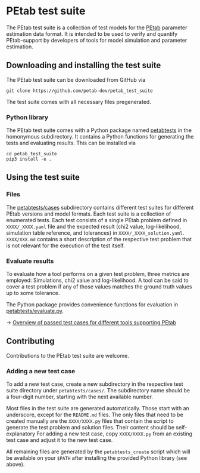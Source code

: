 # PEtab test suite

The PEtab test suite is a collection of test models for the
[PEtab](https://github.com/petab-dev/petab) parameter estimation data format.
It is intended to be used to verify and quantify PEtab-support by developers
of tools for model simulation and parameter estimation.

## Downloading and installing the test suite

The PEtab test suite can be downloaded from GitHub via

    git clone https://github.com/petab-dev/petab_test_suite

The test suite comes with all necessary files pregenerated.


### Python library

The PEtab test suite comes with a Python package named
[petabtests](petabtests) in the homonymous subdirectory.
It contains a Python functions for generating the tests and evaluating results.
This can be installed via

    cd petab_test_suite
    pip3 install -e .

## Using the test suite

### Files

The [petabtests/cases](petabtests/cases) subdirectory contains different test suites
for different PEtab versions and model formats.
Each test suite is a collection of enumerated tests.
Each test consists of a single PEtab problem defined in `XXXX/_XXXX.yaml`
file and the expected result (chi2 value, log-likelihood, simulation
table reference, and tolerances) in `XXXX/_XXXX_solution.yaml`.
`XXXX/XXX.md` contains a short description of the respective test
problem that is not relevant for the execution of the test itself.


### Evaluate results

To evaluate how a tool performs on a given test problem, three metrics are
employed: Simulations, chi2 value and log-likelihood. A tool can be said to
cover a test problem if any of those values matches the ground truth values
up to some tolerance.

The Python package provides convenience functions for evaluation in
[petabtests/evaluate.py](petabtests/evaluate.py).

-> [Overview of passed test cases for different tools supporting PEtab](https://github.com/PEtab-dev/PEtab#petab-features-supported-in-different-tools)

## Contributing

Contributions to the PEtab test suite are welcome.

### Adding a new test case

To add a new test case, create a new subdirectory in the respective test suite
directory under `petabtests/cases/`. The subdirectory name should be a
four-digit number, starting with the next available number.

Most files in the test suite are generated automatically. Those start with an
underscore, except for the `README.md` files. The only files that need to be
created manually are the `XXXX/XXXX.py` files that contain the script to
generate the test problem and solution files. Their content should be
self-explanatory For adding a new test case, copy `XXXX/XXXX.py` from an
existing test case and adjust it to the new test case.

All remaining files are generated by the `petabtests_create` script which
will be available on your `$PATH` after installing the provided Python library
(see above).
